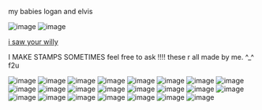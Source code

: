 my babies logan and elvis

![image](https://cdn.discordapp.com/attachments/741062019989635093/1141325455748759602/0MjIQNrDM6Pq4KAjgqetW5Ia9B7YfOpFYrHmAIwQTGytIxJmqwEPxfp9zvup0y82mfNKPaPMAzTTUX9tB2bP3Z2WVrpV5nEAAAAAElFTkSuQmCC.png) ![image](https://cdn.discordapp.com/attachments/741062019989635093/1141325456021409843/8HRdy3oMcYmTsAAAAASUVORK5CYII.png)

[i saw your willy](https://www.youtube.com/watch?v=z1n9Jly3CQ8)

I MAKE STAMPS SOMETIMES feel free to ask !!!! these r all made by me. ^_^ f2u

![image](https://cdn.discordapp.com/attachments/741062019989635093/1178858979925971015/eccentric_party_night.gif?ex=6577acfa&is=656537fa&hm=2b2709df58b1340ff1c4fad60e870b21a3f791236595c9d844421e8e17e2cc9b&) ![image](https://cdn.discordapp.com/attachments/741062019989635093/1178858980311834634/twilight_pentagram.gif?ex=6577acfb&is=656537fb&hm=bfa2caa75d66561f2a6fad5774d54e212bd27cee0d4344f7bef0fa2f4af2d106&) ![image](https://cdn.discordapp.com/attachments/1055708347724218399/1178857535390892132/kuro_stamp.gif?ex=659c95a2&is=658a20a2&hm=cfd7463ae592fa4424ceddcb26bbc8675d0169264321f680607befd4bd7306c1&) ![image](https://media.discordapp.net/attachments/741062019989635093/1189019662697111613/kaijo_gang.gif?ex=659ca3da&is=658a2eda&hm=5dc4a108e003fe31351913da86bc163c0017efa194af8fa1655f58c5af206d29&=&width=126&height=71) ![image](https://media.discordapp.net/attachments/741062019989635093/1189019662390931517/kaijo_spade_queen.gif?ex=659ca3da&is=658a2eda&hm=de709aa36be364c49ae56f4a552f7da61423f49732a1a230545a248215cf6b3b&=&width=126&height=71) ![image](https://media.discordapp.net/attachments/741062019989635093/1189019662084755476/kaijo_gang_travel.gif?ex=659ca3da&is=658a2eda&hm=f436c9a3a65df95599a365de469680657a423e31d4e783ecba781f00a755fdf3&=&width=126&height=71) ![image](https://media.discordapp.net/attachments/741062019989635093/1140822045186347088/Untitled1381_20230815023802.png?ex=659ca3d3&is=658a2ed3&hm=a0f01fa477be7586b2bd24e104f3392f47ab448bb7d67d31ba67f445c642836a&=&format=webp&quality=lossless&width=123&height=70) ![image](https://media.discordapp.net/attachments/741062019989635093/1140822045870006363/Untitled1381_20230815023829.png?ex=659ca3d3&is=658a2ed3&hm=2e499cd05c370b7b9e4267e701d09c3551a08dfdc35d6eb90d3c024c9ef9cbbf&=&format=webp&quality=lossless&width=123&height=70) ![image](https://media.discordapp.net/attachments/741062019989635093/1140822046142644306/Untitled1381_20230815023846.png?ex=659ca3d3&is=658a2ed3&hm=621c1c368df37e5a931ef13e638ba175bcb09f3739513f9662758c8d31dc795d&=&format=webp&quality=lossless&width=123&height=70) ![image](https://media.discordapp.net/attachments/741062019989635093/1140823193339310080/Untitled1381_20230815024359.png?ex=65936a64&is=6580f564&hm=33285173ed68d82a402165059d7a8b18c5c806cd27b08b37f7a21227dcf1527e&=&format=webp&quality=lossless&width=123&height=70) ![image](https://media.discordapp.net/attachments/741062019989635093/1140822372354642033/Untitled1381_20230524204953.png?ex=659ca421&is=658a2f21&hm=ca5ea8d0189f9ae5592f40833c4a35f3141b0d9f1519a335f87c5e2307f3434b&=&format=webp&quality=lossless&width=123&height=70) ![image](https://media.discordapp.net/attachments/741062019989635093/1111018459174817792/Untitled1381_20230524205034.png?ex=6595ba92&is=65834592&hm=d1b124fd4a0180b91922c4b21ae9fed4bc809d7691c82e173b3ff5fab910f61e&=&format=webp&quality=lossless&width=123&height=70) ![image](https://cdn.discordapp.com/attachments/741062019989635093/1132366750491619478/Untitled1381_20230722184058.png?ex=659990b7&is=65871bb7&hm=3f8cfc86ede3ac568176948e8303ecef24d67d0b6209a81c27d262b92983decc&) ![image](https://cdn.discordapp.com/attachments/741062019989635093/1132364875134410924/Untitled1381_20230722183336.png?ex=65998ef8&is=658719f8&hm=2a3e63cb507ccb8762d521c39b3a5c8a0902aec605c63df1165e65f49b8301fa&) ![image](https://media.discordapp.net/attachments/741062019989635093/1107056545671421952/Untitled1381_20230513222651.png?ex=6599c5c0&is=658750c0&hm=0e1e9dafb306597529b9f4c758c261b741f2c007a210f4fb8af98e409a8efe39&=&format=webp&quality=lossless&width=123&height=70) ![image](https://media.discordapp.net/attachments/741062019989635093/1107056545923092630/Untitled1381_20230513222714.png?ex=6599c5c0&is=658750c0&hm=c60ac4338fa3965c79dec606d2d6907ff78315ac445fa0335994c95653ffff85&=&format=webp&quality=lossless&width=123&height=70) ![image](https://cdn.discordapp.com/attachments/741062019989635093/1103131803964936222/Untitled1381_20230503023127.png?ex=6594b90d&is=6582440d&hm=f90b9dc68650570a19e303785c2e1bfd8c9e0c448b3a88e21db4977f0dc7f06f&) ![image](https://cdn.discordapp.com/attachments/741062019989635093/1103131804212412476/Untitled1381_20230503023149.png?ex=6594b90d&is=6582440d&hm=243badc712c10780139213a38ed64106ec52357e2df338a4f5e9f1ac04d17b50&) ![image](https://cdn.discordapp.com/attachments/741062019989635093/1103059341264826438/Untitled1381_20230502214254.png?ex=65947590&is=65820090&hm=2dbbe67940810ddd0b5e73163a73d20b6ab71f6b13f88b4eb3e5f4fe975c7913&) ![image](https://cdn.discordapp.com/attachments/741062019989635093/1103059341529063555/Untitled1381_20230502214319.png?ex=65947590&is=65820090&hm=12d86c986f7ffdea5c8e819f41d0a7996fa0f73de4d05bcebbd7c0219d8c4023&) ![image](https://cdn.discordapp.com/attachments/741062019989635093/1103059341730402405/Untitled1381_20230502214342.png?ex=65947590&is=65820090&hm=745757e27374c3fad890d3fb3e537c322adaea6a8d1f67463f703d599491efa7&) ![image](https://media.discordapp.net/attachments/741062019989635093/1140822046419472485/Untitled1381_20230815023903.png?ex=659ca3d3&is=658a2ed3&hm=1a49cf1a941553c9067cdd1c7f24e68d3fa48af0e77f241cd17e94321cab8419&=&format=webp&quality=lossless&width=123&height=70) ![image](https://media.discordapp.net/attachments/741062019989635093/1140822046750810193/Untitled1381_20230815023918.png?ex=659ca3d3&is=658a2ed3&hm=eaf0d0da6761991d27886114c08f5c1d25047c45be473b47f74eaa4656547110&=&format=webp&quality=lossless&width=123&height=70)
